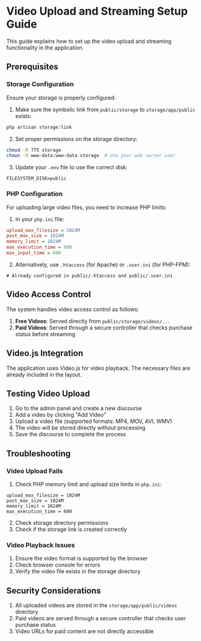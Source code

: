 # Video Upload and Streaming Setup Guide

This guide explains how to set up the video upload and streaming functionality in the application.

## Prerequisites

### Storage Configuration

Ensure your storage is properly configured:

1. Make sure the symbolic link from `public/storage` to `storage/app/public` exists:

```bash
php artisan storage:link
```

2. Set proper permissions on the storage directory:

```bash
chmod -R 775 storage
chown -R www-data:www-data storage  # Use your web server user
```

3. Update your `.env` file to use the correct disk:

```
FILESYSTEM_DISK=public
```

### PHP Configuration

For uploading large video files, you need to increase PHP limits:

1. In your `php.ini` file:

```ini
upload_max_filesize = 1024M
post_max_size = 1024M
memory_limit = 1024M
max_execution_time = 600
max_input_time = 600
```

2. Alternatively, use `.htaccess` (for Apache) or `.user.ini` (for PHP-FPM):

```
# Already configured in public/.htaccess and public/.user.ini
```

## Video Access Control

The system handles video access control as follows:

1. **Free Videos**: Served directly from `public/storage/videos/...`
2. **Paid Videos**: Served through a secure controller that checks purchase status before streaming

## Video.js Integration

The application uses Video.js for video playback. The necessary files are already included in the layout.

## Testing Video Upload

1. Go to the admin panel and create a new discourse
2. Add a video by clicking "Add Video"
3. Upload a video file (supported formats: MP4, MOV, AVI, WMV)
4. The video will be stored directly without processing
5. Save the discourse to complete the process

## Troubleshooting

### Video Upload Fails

1. Check PHP memory limit and upload size limits in `php.ini`:

```
upload_max_filesize = 1024M
post_max_size = 1024M
memory_limit = 1024M
max_execution_time = 600
```

2. Check storage directory permissions
3. Check if the storage link is created correctly

### Video Playback Issues

1. Ensure the video format is supported by the browser
2. Check browser console for errors
3. Verify the video file exists in the storage directory

## Security Considerations

1. All uploaded videos are stored in the `storage/app/public/videos` directory
2. Paid videos are served through a secure controller that checks user purchase status
3. Video URLs for paid content are not directly accessible
